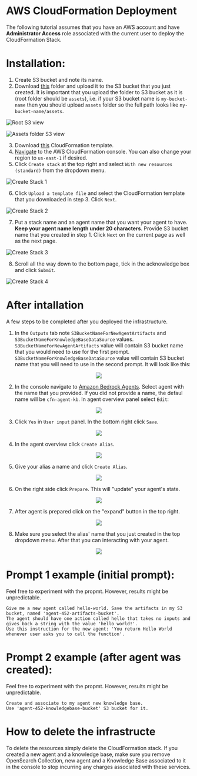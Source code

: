 # AWS CloudFormation Deployment

The following tutorial assumes that you have an AWS account and have **Administrator Access** role associated with the current user to deploy the CloudFormation Stack.

# Installation:

1. Create S3 bucket and note its name.
2. Download [this](./assets/) folder and upload it to the S3 bucket that you just created. It is important that you upload the folder to S3 bucket as it is (root folder should be ``assets``), i.e. if your S3 bucket name is ``my-bucket-name`` then you should upload ``assets`` folder so the full path looks like ``my-bucket-name/assets``.

![Root S3 view](screenshots/s3-bucket/s3-root-view.png)

![Assets folder S3 view](screenshots/s3-bucket/s3-assets-view.png)

3. Download [this](cfn-template.yml) CloudFormation template.
4. [Navigate](https://us-west-2.console.aws.amazon.com/cloudformation/home?region=us-west-2#) to the AWS CloudFormation console. You can also change your region to ``us-east-1`` if desired.
5. Click ``Create stack`` at the top right and select ``With new resources (standard)`` from the dropdown menu. 

![Create Stack 1](screenshots/cloudformation/create-stack-1.png)

6. Click ``Upload a template file`` and select the CloudFormation template that you downloaded in step 3. Click ``Next``.

![Create Stack 2](screenshots/cloudformation/create-stack-2.png)

7. Put a stack name and an agent name that you want your agent to have. **Keep your agent name length under 20 characters**. 
Provide S3 bucket name that you created in step 1. Click ``Next`` on the current page as well as the next page.

![Create Stack 3](screenshots/cloudformation/create-stack-3.png)

8. Scroll all the way down to the bottom page, tick in the acknowledge box and click ``Submit``.

![Create Stack 4](screenshots/cloudformation/create-stack-4.png)

# After intallation

A few steps to be completed after you deployed the infrastructure.

1. In the ``Outputs`` tab note ``S3BucketNameForNewAgentArtifacts`` and ``S3BucketNameForKnowledgeBaseDataSource`` values. ``S3BucketNameForNewAgentArtifacts`` value will contain S3 bucket name that you would need to use for the first prompt. ``S3BucketNameForKnowledgeBaseDataSource`` value will contain S3 bucket name that you will need to use in the second prompt. It will look like this:

<div align="center">
<img src="screenshots/cfn-outputs.png" />
</div>

2. In the console navigate to [Amazon Bedrock Agents](https://us-west-2.console.aws.amazon.com/bedrock/home?region=us-west-2#/agents). Select agent with the name that you provided. If you did not provide a name, the defaul name will be ``cfn-agent-kb``. In agent overview panel select ``Edit``:

<div align="center">
<img src="screenshots/create-and-test-alias/edit-user-input-1.png" />
</div>

3. Click ``Yes`` in ``User input`` panel. In the bottom right click ``Save``.

<div align="center">
<img src="screenshots/create-and-test-alias/edit-user-input-2.png" />
</div>

4. In the agent overview click ``Create Alias``.

<div align="center">
<img src="screenshots/create-and-test-alias/create-alias-1.png" />
</div>

5. Give your alias a name and click ``Create Alias``.

<div align="center">
<img src="screenshots/create-and-test-alias/create-alias-2.png" />
</div>

6. On the right side click ``Prepare``. This will "update" your agent's state.

<div align="center">
<img src="screenshots/create-and-test-alias/prepare-button.png" />
</div>

7. After agent is prepared click on the "expand" button in the top right.

<div align="center">
<img src="screenshots/create-and-test-alias/test-alias-1.png" />
</div>

8. Make sure you select the alias' name that you just created in the top dropdown menu. After that you can interacting with your agent.

<div align="center">
<img src="screenshots/create-and-test-alias/test-alias-2.png" />
</div>

# Prompt 1 example (initial prompt):

Feel free to experiment with the propmt. However, results might be unpredictable.

```
Give me a new agent called hello-world. Save the artifacts in my S3 bucket, named 'agent-452-artifacts-bucket'. 
The agent should have one action called hello that takes no inputs and gives back a string with the value 'hello world!'. 
Use this instruction for the new agent: 'You return Hello World whenever user asks you to call the function'.
```

# Prompt 2 example (after agent was created):

Feel free to experiment with the propmt. However, results might be unpredictable.

```
Create and associate to my agent new knowledge base. 
Use 'agent-452-knowledgebase-bucket' S3 bucket for it.
```

# How to delete the infrastructe

To delete the resources simply delete the CloudFormation stack. If you created a new agent and a knowledge base, make sure you remove OpenSearch Collection, new agent and a Knowledge Base associated to it in the console to stop incurring any charges associated with these services.